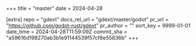 +++
title = "master"
date = 2024-04-28

[extra]
repo = "gdext"
docs_rel_url = "gdext/master/godot"
pr_url = "https://github.com/godot-rust/gdext"
pr_author = ""
sort_key = 9999-01-01
date_time = 2024-04-28T11:59:09Z
commit_sha = "a59616d198270ab3b1e91144539f57cf8e55836b"
+++


